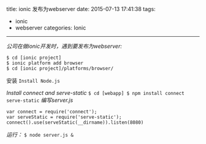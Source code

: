 title: ionic 发布为webserver
date: 2015-07-13 17:41:38
tags:
- ionic
- webserver
categories: Ionic
---
*公司在做ionic开发时，遇到要发布为webserver:*
```nodejs
$ cd [ionic project]
$ ionic platform add browser
$ cd [ionic project]/platforms/browser/    
```

安装 `Install Node.js`

*Install connect and serve-static*
`$ cd [webapp] $ npm install connect serve-static`
*编写server.js*
```
var connect = require('connect');
var serveStatic = require('serve-static');
connect().use(serveStatic(__dirname)).listen(8080)
```
*运行：*
```$ node server.js &```